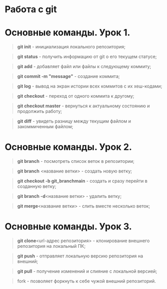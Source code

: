 # Работа с git
# Основные команды. Урок 1.

> **git init** - инициализация локального репозитория;

> **git status** - получить информацию от git о его текущем статусе;

> **git add** - добавляет файл или файлы к следующему коммиту;

> **git commit -m "message"** - создание коммита;

> **git log** - вывод на экран истории всех коммитов с их хеш-кодами;

> **git checkout** - переход от одного коммита к другому;

> **git checkout master** - вернуться к актуальному состоянию и продолжить работу;

> **git diff** - увидеть разницу между текущим файлом и закоммиченным файлом;

# Основные команды. Урок 2.

> **git branch** - посмотреть список веток в репозитории;

> **git branch** <название ветки> - создать новую ветку;

> **git checkout -b git_branchmain** - создать и сразу перейти в созданную ветку;

> **git branch -d**<название ветки> - удалить ветку;

> **git merge**<название ветки> - слить вместе несколько веток;

# Основные команды. Урок 3.

> **git clone**<url-адрес репозитория> - клонирование внешнего репозитория на локальный ПК;

> **git push** - отправляет локальную версию репозитория на внешний;

> **git pull** - получение изменений и слияние с локальной версией;

> fork - позволяет форкнуть к себе чужой внешний репозиторий.